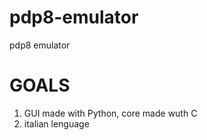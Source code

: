 # pdp8-emulator
pdp8 emulator

# GOALS
1. GUI made with Python, core made wuth C
2. italian lenguage
